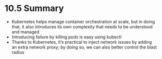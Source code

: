 # 10.5 Summary
* Kubernetes helps manage container orchestration at scale, but in doing that, it also introduces its own complexity that needs to be understood and managed
* Introducing failure by killing pods is easy using kubectl
* Thanks to Kubernetes, it’s practical to inject network issues by adding an extra network proxy; by doing so, we can also better control the blast radius